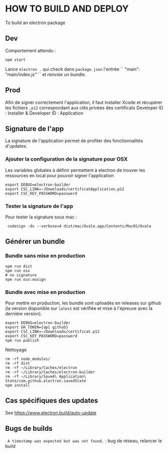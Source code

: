 # HOW TO BUILD AND DEPLOY

To build an electron package

## Dev

Comportement attendu : 

```
npm start
```

Lance ``electron .`` qui check dans ``package.json`` l'entrée ``  "main": "main/index.js"``` et renvoie un bundle.

## Prod


Afin de signer correctement l'application, il faut installer Xcode et récupérer les fichiers ``.p12`` correspondant aux
clés privées des certificats Developer ID : Installer & Developer ID : Application


## Signature de l'app

La signature de l'application permet de profiter des fonctionnalités d'updates.

### Ajouter la configuration de la signature pour OSX

Les variables globales à définir permettent à electron de trouver les ressources en local pour pouvoir signer l'application

```
export DEBUG=electron-builder
export CSC_LINK=~/Downloads/certificatApplication.p12
export CSC_KEY_PASSWORD=password
```
### Tester la signature de l'app
Pour tester la signature sous mac : 
```
 codesign -dv --verbose=4 dist/mac/Ovale.app/Contents/MacOS/Ovale
 ```
 
 
## Générer un bundle

### Bundle sans mise en production

```
npm run dist
npm run osx
# no signature
npm run osx:nosign

```

### Bundle avec mise en production

Pour mettre en production, les bundle sont uploadés en releases sur github (la version disponible sur ``latest`` est vérifiée et mise à l'épreuve avec la dernière version).

```
export DEBUG=electron-builder
export GH_TOKEN={api github}
export CSC_LINK=~/Downloads/certificat.p12
export CSC_KEY_PASSWORD=password
npm run publish

```
Nettoyage

```
rm -rf node_modules/
rm -rf dist
rm -rf ~/Library/Caches/electron
rm -rf ~/Library/Caches/electron-builder
rm -rf ~/Library/Saved\ Application\ State/com.github.electron.savedState
npm install
```
## Cas spécifiques des updates

See https://www.electron.build/auto-update 



## Bugs de builds

`` A timestamp was expected but was not found.`` : bug de réseau, relancer le build

